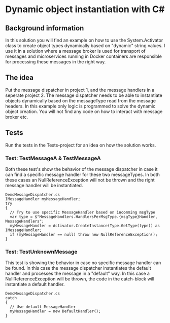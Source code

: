 # Dynamic object instantiation with C#

## Background information
In this solution you will find an example on how to use the System.Activator class to create object types dynamically based on "dynamic" string values.
I use it in a solution where a message broker is used for transport of messages and microservices running in Docker containers are responsible for processing these messages in the right way.

## The idea
Put the message dispatcher in project 1, and the message handlers in a seperate project 2. The message dispatcher needs to be able to 
instantiate objects dynamically based on the messageType read from the message headers. In this example only logic is programmed to solve the dynamic object creation. You will not find any code on how to interact with message broker etc.

## Tests
Run the tests in the Tests-project for an idea on how the solution works.

### Test: TestMessageA & TestMessageA
Both these test's show the behavior of the message dispatcher in case it can find a specific message handler for these two messageTypes.
In both these cases an NullReferenceException will not be thrown and the right message handler will be instantiated.
```CSHARP
DemoMessageDispatcher.cs
IMessageHandler myMessageHandler;
try
{
  // Try to use specific MessageHandler based on incomming msgType
  var type = $"MessageHandlers.HandlersPerMsgType.{msgType}Handler, MessageHandlers";
  myMessageHandler = Activator.CreateInstance(Type.GetType(type)) as IMessageHandler;
  if (myMessageHandler == null) throw new NullReferenceException();
}           
```

### Test: TestUnknownMessage
This test is showing the behavior in case no specific message handler can be found. In this case the message dispatcher instantiates the default handler and processes the message in a "default" way.
In this case a NullReferenceException will be thrown, the code in the catch-block will instantiate a default handler.
```CSHARP
DemoMessageDispatcher.cs
catch
{
  // Use default MessageHandler
  myMessageHandler = new DefaultHandler();
}
```
